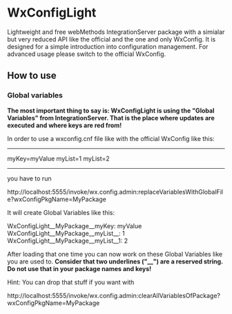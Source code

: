 # WxConfigLight
Lightweight and free webMethods IntegrationServer package with a simialar but very reduced API like the official and the one and only WxConfig.
It is designed for a simple introduction into configuration management. For advanced usage
please switch to the official WxConfig.

<h2>How to use</h2>

<h3>Global variables</h3>

<b>The most important thing to say is: WxConfigLight is using the "Global Variables" from IntegrationServer. That is the place where updates are executed and where keys are red from!</b>

In order to use a wxconfig.cnf file like with the official WxConfig like this:
******
myKey=myValue
myList=1
myList=2
******

you have to run

http://localhost:5555/invoke/wx.config.admin:replaceVariablesWithGlobalFile?wxConfigPkgName=MyPackage

It will create Global Variables like this:

WxConfigLight__MyPackage__myKey: myValue
WxConfigLight__MyPackage__myList__: 1
WxConfigLight__MyPackage__myList__1: 2

After loading that one time you can now work on these Global Variables like you are used to. 
<b>Consider that two underlines ("__") are a reserved string. Do not use that in your package names and keys!</b>

Hint: You can drop that stuff if you want with

http://localhost:5555/invoke/wx.config.admin:clearAllVariablesOfPackage?wxConfigPkgName=MyPackage
